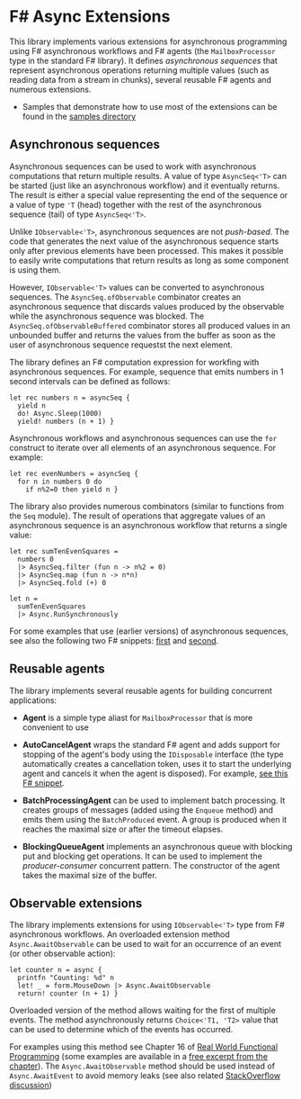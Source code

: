 F# Async Extensions
===================

This library implements various extensions for asynchronous programming 
using F# asynchronous workflows and F# agents (the `MailboxProcessor` type
in the standard F# library). It defines _asynchronous sequences_ that represent
asynchronous operations returning multiple values (such as reading data from
a stream in chunks), several reusable F# agents and numerous extensions.

 * Samples that demonstrate how to use most of the extensions can
   be found in the [samples directory][7]

Asynchronous sequences
----------------------

Asynchronous sequences can be used to work with asynchronous computations that return
multiple results. A value of type `AsyncSeq<'T>` can be started (just like an asynchronous 
workflow) and it eventually returns. The result is either a special value representing
the end of the sequence or a value of type `'T` (head) together with the rest of the 
asynchronous sequence (tail) of type `AsyncSeq<'T>`.

Unlike `IObservable<'T>`, asynchronous sequences are not _push-based_. The code that 
generates the next value of the asynchronous sequence starts only after previous elements
have been processed. This makes it possible to easily write computations that return
results as long as some component is using them. 

However, `IObservable<'T>` values can
be converted to asynchronous sequences. The `AsyncSeq.ofObservable` combinator creates an
asynchronous sequence that discards values produced by the observable while the 
asynchronous sequence was blocked. The `AsyncSeq.ofObservableBuffered` combinator stores
all produced values in an unbounded buffer and returns the values from the buffer as soon
as the user of asynchronous sequence requestst the next element.

The library defines an F# computation expression for workfing with asynchronous sequences.
For example, sequence that emits numbers in 1 second intervals can be defined as follows:

    let rec numbers n = asyncSeq {
      yield n
      do! Async.Sleep(1000)
      yield! numbers (n + 1) }

Asynchronous workflows and asynchronous sequences can use the `for` construct to iterate
over all elements of an asynchronous sequence. For example:

    let rec evenNumbers = asyncSeq {
      for n in numbers 0 do
        if n%2=0 then yield n }

The library also provides numerous combinators (similar to functions from the `Seq` module).
The result of operations that aggregate values of an asynchronous sequence is an asynchronous
workflow that returns a single value:

    let rec sumTenEvenSquares = 
      numbers 0
      |> AsyncSeq.filter (fun n -> n%2 = 0)
      |> AsyncSeq.map (fun n -> n*n)
      |> AsyncSeq.fold (+) 0

    let n = 
      sumTenEvenSquares 
      |> Async.RunSynchronously

For some examples that use (earlier versions) of asynchronous sequences, see also the following
two F# snippets: [first][5] and [second][6].

Reusable agents
---------------

The library implements several reusable agents for building concurrent applications:

 * **Agent** is a simple type aliast for `MailboxProcessor` that is more convenient to use

 * **AutoCancelAgent** wraps the standard F# agent and adds support for stopping of the
   agent's body using the `IDisposable` interface (the type automatically creates a 
   cancellation token, uses it to start the underlying agent and cancels it when the agent 
   is disposed). For example, [see this F# snippet][1].

 * **BatchProcessingAgent** can be used to implement batch processing. It creates groups of 
   messages (added using the `Enqueue` method) and emits them using the `BatchProduced` 
   event. A group is produced when it reaches the maximal size or after the timeout elapses.

 * **BlockingQueueAgent** implements an asynchronous queue with blocking put and blocking 
   get operations. It can be used to implement the _producer-consumer_ concurrent pattern. 
   The constructor of the agent takes the maximal size of the buffer.


Observable extensions
---------------------

The library implements extensions for using `IObservable<'T>` type from F# asynchronous 
workflows. An overloaded extension method `Async.AwaitObservable` can be used to wait 
for an occurrence of an event (or other observable action):

    let counter n = async {
      printfn "Counting: %d" n
      let! _ = form.MouseDown |> Async.AwaitObservable
      return! counter (n + 1) }

Overloaded version of the method allows waiting for the first of multiple events. The 
method asynchronously returns `Choice<'T1, 'T2>` value that can be used to determine 
which of the events has occurred.

For examples using this method see Chapter 16 of [Real World Functional Programming][2] 
(some examples are available in a [free excerpt from the chapter][3]). The 
`Async.AwaitObservable` method should be used instead of `Async.AwaitEvent` to avoid 
memory leaks (see also related [StackOverflow discussion][4])

  [1]: http://fssnip.net/64
  [2]: http://manning.com/petricek
  [3]: http://dotnetslackers.com/articles/net/Programming-user-interfaces-using-f-sharp-workflows.aspx
  [4]: http://stackoverflow.com/questions/3701861/wait-for-any-event-of-multiple-events-simultaneously-in-f
  [5]: http://fssnip.net/1k
  [6]: http://fssnip.net/1Y
  [7]: https://github.com/tpetricek/FSharp.AsyncExtensions